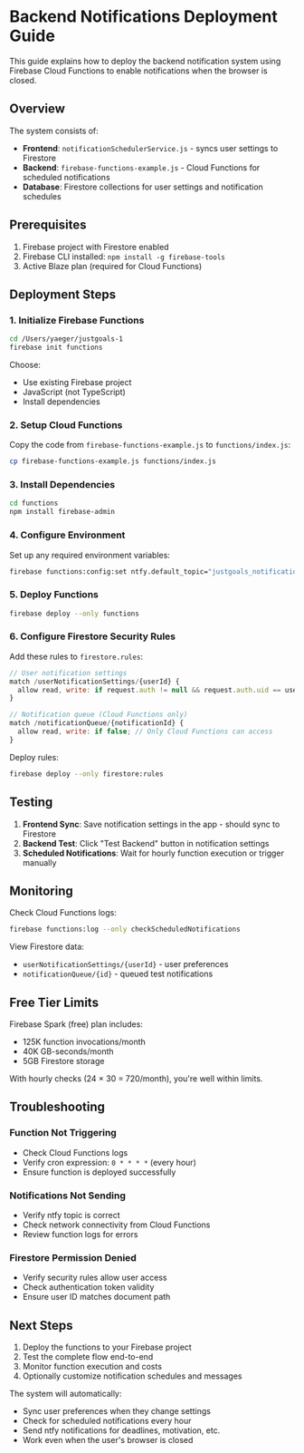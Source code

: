 # Backend Notifications Deployment Guide

This guide explains how to deploy the backend notification system using Firebase Cloud Functions to enable notifications when the browser is closed.

## Overview

The system consists of:
- **Frontend**: `notificationSchedulerService.js` - syncs user settings to Firestore
- **Backend**: `firebase-functions-example.js` - Cloud Functions for scheduled notifications
- **Database**: Firestore collections for user settings and notification schedules

## Prerequisites

1. Firebase project with Firestore enabled
2. Firebase CLI installed: `npm install -g firebase-tools`
3. Active Blaze plan (required for Cloud Functions)

## Deployment Steps

### 1. Initialize Firebase Functions

```bash
cd /Users/yaeger/justgoals-1
firebase init functions
```

Choose:
- Use existing Firebase project
- JavaScript (not TypeScript)
- Install dependencies

### 2. Setup Cloud Functions

Copy the code from `firebase-functions-example.js` to `functions/index.js`:

```bash
cp firebase-functions-example.js functions/index.js
```

### 3. Install Dependencies

```bash
cd functions
npm install firebase-admin
```

### 4. Configure Environment

Set up any required environment variables:

```bash
firebase functions:config:set ntfy.default_topic="justgoals_notifications"
```

### 5. Deploy Functions

```bash
firebase deploy --only functions
```

### 6. Configure Firestore Security Rules

Add these rules to `firestore.rules`:

```javascript
// User notification settings
match /userNotificationSettings/{userId} {
  allow read, write: if request.auth != null && request.auth.uid == userId;
}

// Notification queue (Cloud Functions only)
match /notificationQueue/{notificationId} {
  allow read, write: if false; // Only Cloud Functions can access
}
```

Deploy rules:
```bash
firebase deploy --only firestore:rules
```

## Testing

1. **Frontend Sync**: Save notification settings in the app - should sync to Firestore
2. **Backend Test**: Click "Test Backend" button in notification settings
3. **Scheduled Notifications**: Wait for hourly function execution or trigger manually

## Monitoring

Check Cloud Functions logs:
```bash
firebase functions:log --only checkScheduledNotifications
```

View Firestore data:
- `userNotificationSettings/{userId}` - user preferences
- `notificationQueue/{id}` - queued test notifications

## Free Tier Limits

Firebase Spark (free) plan includes:
- 125K function invocations/month
- 40K GB-seconds/month
- 5GB Firestore storage

With hourly checks (24 × 30 = 720/month), you're well within limits.

## Troubleshooting

### Function Not Triggering
- Check Cloud Functions logs
- Verify cron expression: `0 * * * *` (every hour)
- Ensure function is deployed successfully

### Notifications Not Sending
- Verify ntfy topic is correct
- Check network connectivity from Cloud Functions
- Review function logs for errors

### Firestore Permission Denied
- Verify security rules allow user access
- Check authentication token validity
- Ensure user ID matches document path

## Next Steps

1. Deploy the functions to your Firebase project
2. Test the complete flow end-to-end
3. Monitor function execution and costs
4. Optionally customize notification schedules and messages

The system will automatically:
- Sync user preferences when they change settings
- Check for scheduled notifications every hour
- Send ntfy notifications for deadlines, motivation, etc.
- Work even when the user's browser is closed
